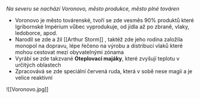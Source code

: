 *Na severu se nachází Voronovo, město produkce, město plné továren*

- Voronovo je město továrenské, tvoří se zde vesměs 90% produktů které Igribornské Impérium vůbec vyprodukuje, od jídla až po zbraně, vlaky, ledoborce, apod.
- Narodil se zde a žil [[Arthur Storm]] , taktéž zde jeho rodina založila monopol na dopravu, lépe řečeno na výrobu a distribuci vlaků které mohou cestovat mezi obyvatelnými zónama
- Vyrábí se zde takzvané **Oteplovací majáky**, které zvyšují teplotu v určitých oblastech
- Zpracovává se zde speciální červená ruda, která v sobě nese magii a je velice reaktivní

![[Voronovo.jpg]]